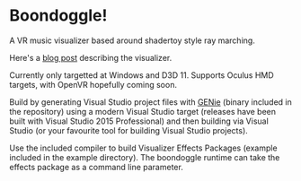 # Boondoggle!
A VR music visualizer based around shadertoy style ray marching.

Here's a [blog post](https://conorstokes.github.io/2016/10/12/boondoggle-the-vr-music-visualizer/) describing the visualizer.

Currently only targetted at Windows and D3D 11. Supports Oculus HMD targets, with OpenVR hopefully coming soon.

Build by generating Visual Studio project files with [GENie](https://github.com/bkaradzic/GENie) (binary included in the repository) using a modern Visual Studio target (releases have been built with Visual Studio 2015 Professional) and then building via Visual Studio (or your favourite tool for building Visual Studio projects).

Use the included compiler to build Visualizer Effects Packages (example included in the example directory). The boondoggle runtime can take the effects package as a command line parameter.
